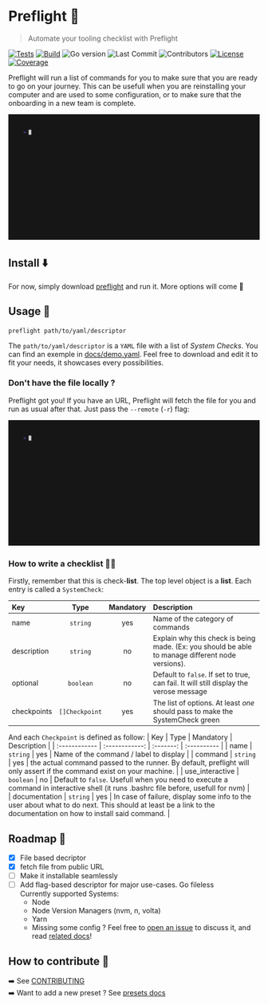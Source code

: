 # Preflight 🛫

> Automate your tooling checklist with Preflight

[![Tests](https://github.com/Delni/preflight/actions/workflows/tests.yml/badge.svg)](https://github.com/Delni/preflight/actions/workflows/tests.yml)
[![Build](https://github.com/Delni/preflight/actions/workflows/build.yml/badge.svg)](https://github.com/Delni/preflight/actions/workflows/build.yml)
![Go version](https://img.shields.io/github/go-mod/go-version/delni/preflight?style=flat&color=00ADD8)
![Last Commit](https://img.shields.io/github/last-commit/delni/preflight?style=flat)
![Contributors](https://img.shields.io/github/contributors/delni/preflight?style=flat)
[![License](https://img.shields.io/github/license/delni/preflight?style=flat)](./LICENSE)
[![Coverage](https://delni.github.io/preflight/coverage-badge.svg)](https://delni.github.io/preflight/index.html)

Preflight will run a list of commands for you to make sure that you are ready to go on your journey. This can be usefull when you are reinstalling your computer and are used to some configuration, or to make sure that the onboarding in a new team is complete.  

![demo](./docs/demo.local.gif)

## Install ⬇️

For now, simply download [preflight](https://github.com/Delni/preflight/releases/latest) and run it. More options will come 💪

## Usage 🚀

```
preflight path/to/yaml/descriptor
```

The `path/to/yaml/descriptor` is a `YAML` file with a list of *System Checks*. You can find an exemple in [docs/demo.yaml](./docs/demo.yaml). Feel free to download and edit it to fit your needs, it showcases every possibilities.

### Don't have the file locally ?

Preflight got you! If you have an URL, Preflight will fetch the file for you and run as usual after that. Just pass the `--remote` (`-r`) flag:

![demo.remote](./docs/demo.remote.gif)

### How to write a checklist 👨‍✈

Firstly, remember that this is check-**list**. The top level object is a **list**. Each entry is called a `SystemCheck`:

| Key         |      Type      | Mandatory | Description |
| :---------- | :------------: | :-------: | :---------- |
| name        |    `string`    |    yes    |  Name of the category of commands | 
| description |    `string`    |    no     |  Explain why this check is being made. (Ex: you should be able to manage different node versions). |
| optional    |   `boolean`    |    no     | Default to `false`. If set to true, can fail. It will still display the verose message |  
| checkpoints     | `[]Checkpoint` |    yes    | The list of options. At least *one* should pass to make the SystemCheck green |

And each `Checkpoint` is defined as follow:
| Key           |      Type      | Mandatory | Description |
| :------------ | :------------: | :-------: | :---------- |
| name          |    `string`    |    yes    |  Name of the command / label to display | 
| command       |    `string`    |    yes    |  the actual command passed to the runner. By default, preflight will only assert if the command exist on your machine. |
| use_interactive      |   `boolean`    |    no     | Default to `false`. Usefull when you need to execute a command in interactive shell (it runs .bashrc file before, usefull for nvm) |  
| documentation |    `string`    |    yes    |  In case of failure, display some info to the user about what to do next. This should at least be a link to the documentation on how to install said command. |

## Roadmap 🚦

- [x] File based decriptor
- [x] fetch file from public URL
- [ ] Make it installable seamlessly
- [ ] Add flag-based descriptor for major use-cases. Go fileless  
    Currently supported Systems:
    - Node
    - Node Version Managers (nvm, n, volta)
    - Yarn
    - Missing some config ? Feel free to [open an issue](https://github.com/Delni/preflight/issues/new) to discuss it, and read [related docs](./presets/README.md)!

## How to contribute 📝

➡️ See [CONTRIBUTING](./CONTRIBUTING.md)  
➡️ Want to add a new preset ? See [presets docs](./presets/README.md)
